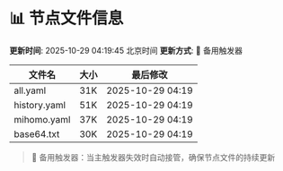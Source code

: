 # 📊 节点文件信息

**更新时间**: 2025-10-29 04:19:45 北京时间
**更新方式**: 🔄 备用触发器

| 文件名 | 大小 | 最后修改 |
|--------|------|----------|
| all.yaml | 31K | 2025-10-29 04:19 |
| history.yaml | 51K | 2025-10-29 04:19 |
| mihomo.yaml | 37K | 2025-10-29 04:19 |
| base64.txt | 30K | 2025-10-29 04:19 |

> 🔄 备用触发器：当主触发器失效时自动接管，确保节点文件的持续更新
